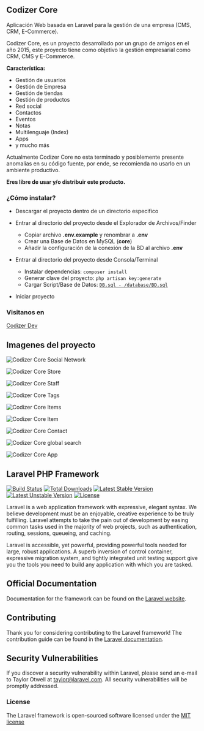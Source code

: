 ## Codizer Core

Aplicación Web basada en Laravel para la gestión de una empresa (CMS, CRM, E-Commerce).

Codizer Core, es un proyecto desarrollado por un grupo de amigos en el año 2015, este proyecto tiene como objetivo la gestión empresarial como CRM, CMS y E-Commerce.

**Característica:**
* Gestión de usuarios
* Gestión de Empresa
* Gestión de tiendas
* Gestión de productos
* Red social
* Contactos
* Eventos
* Notas
* Multilenguaje (Index)
* Apps
* y mucho más


Actualmente Codizer Core no esta terminado y posiblemente presente anomalias en su código fuente, por ende, se recomienda no usarlo en un ambiente productivo.

**Eres libre de usar y/o distribuir este producto.**

### ¿Cómo instalar?

   * Descargar el proyecto dentro de un directorio especifico
   * Entrar al directorio del proyecto desde el Explorador de Archivos/Finder

        - Copiar archivo **.env.example** y renombrar a **.env**
        - Crear una Base de Datos en MySQL (**core**)
        - Añadir la configuración de la conexión de la BD al archivo **.env**

    
   * Entrar al directorio del proyecto desde Consola/Terminal
   
        - Instalar dependencias: `composer install`
        - Generar clave del proyecto:  `php artisan key:generate`
        - Cargar Script/Base de Datos: [`DB.sql - /database/BD.sql`](https://github.com/adrianortiz/codizer-core/blob/master/database/DB.sql)
    
   * Iniciar proyecto


### Visitanos en
[Codizer Dev](http://codizer.com)


## Imagenes del proyecto
![Codizer Core Social Network](http://codizer.com/git-hub-img/codizer-core-01.png)

![Codizer Core Store](http://codizer.com/git-hub-img/codizer-core-02.png)

![Codizer Core Staff](http://codizer.com/git-hub-img/codizer-core-03.png)

![Codizer Core Tags](http://codizer.com/git-hub-img/codizer-core-04.png)

![Codizer Core Items](http://codizer.com/git-hub-img/codizer-core-05.png)

![Codizer Core Item](http://codizer.com/git-hub-img/codizer-core-06.png)

![Codizer Core Contact](http://codizer.com/git-hub-img/codizer-core-07.png)

![Codizer Core global search](http://codizer.com/git-hub-img/codizer-core-08.png)

![Codizer Core App](http://codizer.com/git-hub-img/codizer-core-09.png)






## Laravel PHP Framework

[![Build Status](https://travis-ci.org/laravel/framework.svg)](https://travis-ci.org/laravel/framework)
[![Total Downloads](https://poser.pugx.org/laravel/framework/d/total.svg)](https://packagist.org/packages/laravel/framework)
[![Latest Stable Version](https://poser.pugx.org/laravel/framework/v/stable.svg)](https://packagist.org/packages/laravel/framework)
[![Latest Unstable Version](https://poser.pugx.org/laravel/framework/v/unstable.svg)](https://packagist.org/packages/laravel/framework)
[![License](https://poser.pugx.org/laravel/framework/license.svg)](https://packagist.org/packages/laravel/framework)


Laravel is a web application framework with expressive, elegant syntax. We believe development must be an enjoyable, creative experience to be truly fulfilling. Laravel attempts to take the pain out of development by easing common tasks used in the majority of web projects, such as authentication, routing, sessions, queueing, and caching.

Laravel is accessible, yet powerful, providing powerful tools needed for large, robust applications. A superb inversion of control container, expressive migration system, and tightly integrated unit testing support give you the tools you need to build any application with which you are tasked.

## Official Documentation

Documentation for the framework can be found on the [Laravel website](http://laravel.com/docs).

## Contributing

Thank you for considering contributing to the Laravel framework! The contribution guide can be found in the [Laravel documentation](http://laravel.com/docs/contributions).

## Security Vulnerabilities

If you discover a security vulnerability within Laravel, please send an e-mail to Taylor Otwell at taylor@laravel.com. All security vulnerabilities will be promptly addressed.

### License

The Laravel framework is open-sourced software licensed under the [MIT license](http://opensource.org/licenses/MIT)